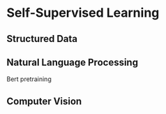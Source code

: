 # Self-Supervised Learning

## Structured Data


## Natural Language Processing

Bert pretraining

## Computer Vision
